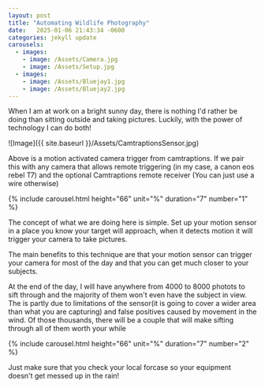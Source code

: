 ```yaml
---
layout: post
title: "Automating Wildlife Photography" 
date:   2025-01-06 21:43:34 -0600
categories: jekyll update
carousels:
  - images: 
    - image: /Assets/Camera.jpg
    - image: /Assets/Setup.jpg
  - images: 
    - image: /Assets/Bluejay1.jpg
    - image: /Assets/Bluejay2.jpg
---
```

When I am at work on a bright sunny day, there is nothing I'd rather be doing than sitting outside and taking pictures. Luckily, with the power of technology I can do both!

![Image]({{ site.baseurl }}/Assets/CamtraptionsSensor.jpg)

Above is a motion activated camera trigger from camtraptions. If we pair this with any camera that allows remote triggering (in my case, a canon eos rebel T7) and the optional Camtraptions remote receiver (You can just use a wire otherwise)

{% include carousel.html height="66" unit="%" duration="7" number="1" %}

The concept of what we are doing here is simple. Set up your motion sensor in a place you know your target will approach, when it detects motion it will trigger your camera to take pictures. 

The main benefits to this technique are that your motion sensor can trigger your camera for most of the day and that you can get much closer to your subjects. 

At the end of the day, I will have anywhere from 4000 to 8000 photots to sift through and the majority of them won't even have the subject in view. The is partly due to limitations of the sensor(it is going to cover a wider area than what you are capturing) and false positives caused by movement in the wind. Of those thousands, there will be a couple that will make sifting through all of them worth your while

{% include carousel.html height="66" unit="%" duration="7" number="2" %}

Just make sure that you check your local forcase so your equipment doesn't get messed up in the rain!
